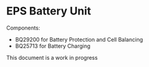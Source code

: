 # EPS Battery Unit

Components:
- BQ29200 for Battery Protection and Cell Balancing
- BQ25713 for Battery Charging

This document is a work in progress